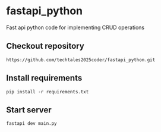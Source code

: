 # fastapi_python
Fast api python code for implementing CRUD operations

## Checkout repository
```https://github.com/techtales2025coder/fastapi_python.git```

## Install requirements
```pip install -r requirements.txt```

## Start server
```fastapi dev main.py```

